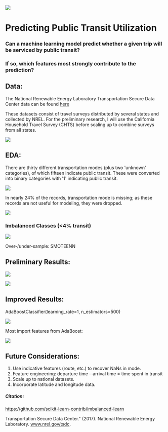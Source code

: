 ![](/src/logo_nrel.jpg)
# Predicting Public Transit Utilization

### Can a machine learning model predict whether a given trip will be serviced by public transit?
### If so, which features most strongly contribute to the prediction?

## Data:
The National Renewable Energy Laboratory Transportation Secure Data Center data can be found [here](https://www.nrel.gov/transportation/secure-transportation-data/tsdc-cleansed-data.html)

These datasets consist of travel surveys distributed by several states and collected by NREL. For the preliminary research, I will use the California Household Travel Survey (CHTS) before scaling up to combine surveys from all states.

![](src/features.png)

## EDA:
There are thirty different transportation modes (plus two 'unknown' categories), of which fifteen indicate public transit. These were converted into binary categories with '1' indicating public transit.

![](src/modes.png)

In nearly 24% of the records, transportation mode is missing; as these records are not useful for modeling, they were dropped.

![](src/perc_missing.png)

### Imbalanced Classes (<4% transit)

![](src/meta-chart.png)

Over-/under-sample: SMOTEENN

## Preliminary Results:

![](src/preresults1.png)

![](src/preresults2.png)

## Improved Results:

AdaBoostClassifier(learning_rate=1, n_estimators=500)

![](src/post-results.png)

Most import features from AdaBoost:

![](src/ada_importances.png)

## Future Considerations:

1. Use indicative features (route, etc.) to recover NaNs in mode.
2. Feature engineering: departure time – arrival time = time spent in transit
3. Scale up to national datasets.
4. Incorporate latitude and longitude data.

##### Citation:

https://github.com/scikit-learn-contrib/imbalanced-learn

Transportation Secure Data Center." (2017). National Renewable Energy Laboratory. www.nrel.gov/tsdc.
